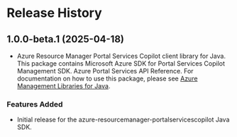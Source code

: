 # Release History

## 1.0.0-beta.1 (2025-04-18)

- Azure Resource Manager Portal Services Copilot client library for Java. This package contains Microsoft Azure SDK for Portal Services Copilot Management SDK. Azure Portal Services API Reference. For documentation on how to use this package, please see [Azure Management Libraries for Java](https://aka.ms/azsdk/java/mgmt).
### Features Added

- Initial release for the azure-resourcemanager-portalservicescopilot Java SDK.
